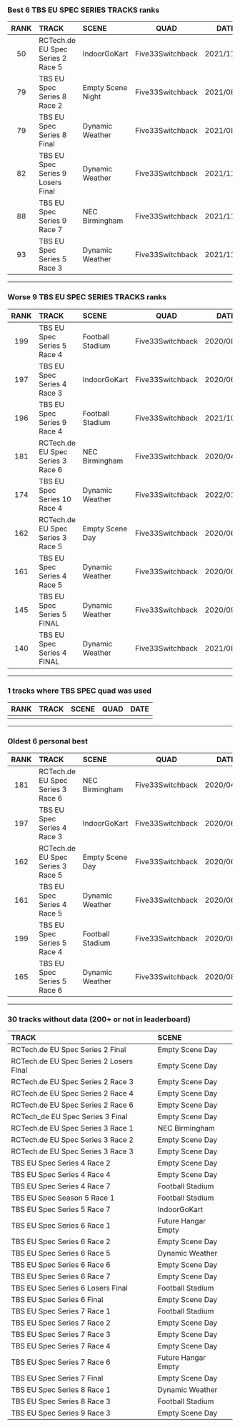 ### Best 6 TBS EU SPEC SERIES TRACKS ranks
|RANK|TRACK|SCENE|QUAD|DATE|
|:---:|:---|:---|:---:|:---:|
|50|RCTech.de EU Spec Series 2 Race 5|IndoorGoKart|Five33Switchback|2021/11/29|
|79|TBS EU Spec Series 8 Race 2|Empty Scene Night|Five33Switchback|2021/08/23|
|79|TBS EU Spec Series 8 Final|Dynamic Weather|Five33Switchback|2021/08/28|
|82|TBS EU Spec Series 9 Losers Final|Dynamic Weather|Five33Switchback|2021/11/15|
|88|TBS EU Spec Series 9 Race 7|NEC Birmingham|Five33Switchback|2021/11/15|
|93|TBS EU Spec Series 5 Race 3|Dynamic Weather|Five33Switchback|2021/11/27|
---
### Worse 9 TBS EU SPEC SERIES TRACKS ranks
|RANK|TRACK|SCENE|QUAD|DATE|
|:---:|:---|:---|:---:|:---:|
|199|TBS EU Spec Series 5 Race 4|Football Stadium|Five33Switchback|2020/08/09|
|197|TBS EU Spec Series 4 Race 3|IndoorGoKart|Five33Switchback|2020/06/03|
|196|TBS EU Spec Series 9 Race 4|Football Stadium|Five33Switchback|2021/10/03|
|181|RCTech.de EU Spec Series 3 Race 6|NEC Birmingham|Five33Switchback|2020/04/22|
|174|TBS EU Spec Series 10 Race 4|Dynamic Weather|Five33Switchback|2022/01/09|
|162|RCTech.de EU Spec Series 3 Race 5|Empty Scene Day|Five33Switchback|2020/06/11|
|161|TBS EU Spec Series 4 Race 5|Dynamic Weather|Five33Switchback|2020/06/14|
|145|TBS EU Spec Series 5 FINAL|Dynamic Weather|Five33Switchback|2020/09/15|
|140|TBS EU Spec Series 4 FINAL|Dynamic Weather|Five33Switchback|2021/08/30|
---
### 1 tracks where TBS SPEC quad was used
|RANK|TRACK|SCENE|QUAD|DATE|
|:---:|:---|:---|:---:|:---:|
||||||
---
### Oldest 6 personal best
|RANK|TRACK|SCENE|QUAD|DATE|
|:---:|:---|:---|:---:|:---:|
|181|RCTech.de EU Spec Series 3 Race 6|NEC Birmingham|Five33Switchback|2020/04/22|
|197|TBS EU Spec Series 4 Race 3|IndoorGoKart|Five33Switchback|2020/06/03|
|162|RCTech.de EU Spec Series 3 Race 5|Empty Scene Day|Five33Switchback|2020/06/11|
|161|TBS EU Spec Series 4 Race 5|Dynamic Weather|Five33Switchback|2020/06/14|
|199|TBS EU Spec Series 5 Race 4|Football Stadium|Five33Switchback|2020/08/09|
|165|TBS EU Spec Series 5 Race 6|Dynamic Weather|Five33Switchback|2020/08/31|
---
### 30 tracks without data (200+ or not in leaderboard)
|TRACK|SCENE|
|:---|:---|
|RCTech.de EU Spec Series 2 Final|Empty Scene Day|
|RCTech.de EU Spec Series 2 Losers FInal|Empty Scene Day|
|RCTech.de EU Spec Series 2 Race 3|Empty Scene Day|
|RCTech.de EU Spec Series 2 Race 4|Empty Scene Day|
|RCTech.de EU Spec Series 2 Race 6|Empty Scene Day|
|RCTech_de EU Spec Series 3 Final|Empty Scene Day|
|RCTech.de EU Spec Series 3 Race 1|NEC Birmingham|
|RCTech.de EU Spec Series 3 Race 2|Empty Scene Day|
|RCTech.de EU Spec Series 3 Race 3|Empty Scene Day|
|TBS EU Spec Series 4 Race 2|Empty Scene Day|
|TBS EU Spec Series 4 Race 4|Empty Scene Day|
|TBS EU Spec Series 4 Race 7|Football Stadium|
|TBS EU Spec Season 5 Race 1|Football Stadium|
|TBS EU Spec Series 5 Race 7|IndoorGoKart|
|TBS EU Spec Series 6 Race 1|Future Hangar Empty|
|TBS EU Spec Series 6 Race 2|Empty Scene Day|
|TBS EU Spec Series 6 Race 5|Dynamic Weather|
|TBS EU Spec Series 6 Race 6|Empty Scene Day|
|TBS EU Spec Series 6 Race 7|Empty Scene Day|
|TBS EU Spec Series 6 Losers Final|Football Stadium|
|TBS EU Spec Series 6 Final|Empty Scene Day|
|TBS EU Spec Series 7 Race 1|Football Stadium|
|TBS EU Spec Series 7 Race 2|Empty Scene Day|
|TBS EU Spec Series 7 Race 3|Empty Scene Day|
|TBS EU Spec Series 7 Race 4|Empty Scene Day|
|TBS EU Spec Series 7 Race 6|Future Hangar Empty|
|TBS EU Spec Series 7 Final|Empty Scene Day|
|TBS EU Spec Series 8 Race 1|Dynamic Weather|
|TBS EU Spec Series 8 Race 3|Football Stadium|
|TBS EU Spec Series 9 Race 3|Empty Scene Day|

